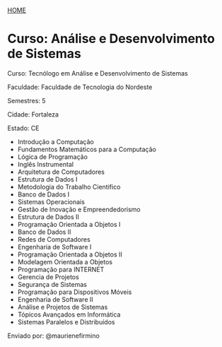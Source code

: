 [HOME](https://github.COM/Webschool-io/Ensino-Superior-de-Informatica-GRATUITO)
# Curso: Análise e Desenvolvimento de Sistemas

Curso: Tecnólogo em Análise e Desenvolvimento de Sistemas

Faculdade: Faculdade de Tecnologia do Nordeste

Semestres: 5

Cidade: Fortaleza

Estado: CE

- Introdução a Computação
- Fundamentos Matemáticos para a Computação
- Lógica de Programação
- Inglês Instrumental
- Arquitetura de Computadores
- Estrutura de Dados I
- Metodologia do Trabalho Cientifico
- Banco de Dados I
- Sistemas Operacionais
- Gestão de Inovação e Empreendedorismo
- Estrutura de Dados II
- Programação Orientada a Objetos I
- Banco de Dados II
- Redes de Computadores
- Engenharia de Software I
- Programação Orientada a Objetos II
- Modelagem Orientada a Objetos
- Programação para INTERNET
- Gerencia de Projetos
- Segurança de Sistemas
- Programação para Dispositivos Móveis
- Engenharia de Software II
- Análise e Projetos de Sistemas
- Tópicos Avançados em Informática
- Sistemas Paralelos e Distribuídos



Enviado por: @maurienefirmino
